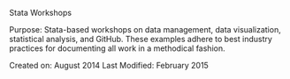 Stata Workshops

Purpose: Stata-based workshops on data management, data visualization, statistical analysis, and GitHub. These examples adhere to best industry practices for documenting all work in a methodical fashion.

Created on: August 2014
Last Modified: February 2015
